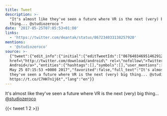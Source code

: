 ```yaml
---
title: Tweet
description: >-
  "It's almost like they've seen a future where VR is the next (very) big
  thing... @studiozeroco "
date: '2017-05-25T07:05:53+01:00'
links:
  - 'https://twitter.com/deantak/status/867234033138257920'
mentions:
  - '@studiozeroco'
source: >-
  {"tweet":{"edit_info":{"initial":{"editTweetIds":["867640346951462912"],"editableUntil":"2017-05-25T08:15:53.348Z","editsRemaining":"5","isEditEligible":true}},"retweeted":false,"source":"<a
  href=\"http://twitter.com/download/android\" rel=\"nofollow\">Twitter for
  Android</a>","entities":{"hashtags":[],"symbols":[],"user_mentions":[{"name":"StudioZero","screen_name":"studiozeroco","indices":["80","93"],"id_str":"3042285665","id":"3042285665"}],"urls":[{"url":"https://t.co/C7HH7n1j6t","expanded_url":"https://twitter.com/deantak/status/867234033138257920","display_url":"twitter.com/deantak/status…","indices":["94","117"]}]},"display_text_range":["0","117"],"favorite_count":"1","id_str":"867640346951462912","truncated":false,"retweet_count":"2","id":"867640346951462912","possibly_sensitive":false,"created_at":"Thu
  May 25 07:15:53 +0000 2017","favorited":false,"full_text":"It's almost like
  they've seen a future where VR is the next (very) big thing... @studiozeroco
  https://t.co/C7HH7n1j6t","lang":"en"}}
---
```

It's almost like they've seen a future where VR is the next (very) big thing... [@studiozeroco](https://twitter.com/@studiozeroco) 
    
{{< tweet 1 2 >}}
    
